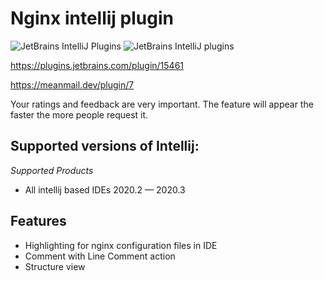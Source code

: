 # Nginx intellij plugin
![JetBrains IntelliJ Plugins](https://img.shields.io/jetbrains/plugin/r/stars/15461?label=JetBrans%20Marketplace)
![JetBrains IntelliJ plugins](https://img.shields.io/jetbrains/plugin/d/15461)

https://plugins.jetbrains.com/plugin/15461

https://meanmail.dev/plugin/7

Your ratings and feedback are very important. The feature will appear the faster the more people request it.

## Supported versions of Intellij:

*Supported Products*
- All intellij based IDEs 2020.2 — 2020.3

## Features

* Highlighting for nginx configuration files in IDE
* Comment with Line Comment action
* Structure view
